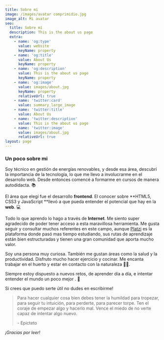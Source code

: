 ```yaml
---
title: Sobre mí
image: /images/avatar comprimidio.jpg
image_alt: Mi avatar
seo:
  title: Sobre mí
  description: This is the about us page
  extra:
    - name: 'og:type'
      value: website
      keyName: property
    - name: 'og:title'
      value: About Us
      keyName: property
    - name: 'og:description'
      value: This is the about us page
      keyName: property
    - name: 'og:image'
      value: images/about.jpg
      keyName: property
      relativeUrl: true
    - name: 'twitter:card'
      value: summary_large_image
    - name: 'twitter:title'
      value: About Us
    - name: 'twitter:description'
      value: This is the about us page
    - name: 'twitter:image'
      value: images/about.jpg
      relativeUrl: true
layout: page
---
```

### Un poco sobre mi

Soy técnico en gestión de energías renovables, y desde esa área, descubrí la importancia de la tecnología, lo que me llevo a involucrarme en el desarrollo web. Desde entonces comencé a formarme en cursos de manera autodidacta. 📚

El área que elegí fue el desarrollo **frontend**. El conocer sobre **HTML5, CSS3 y JavaScript **llevó a que pueda entender el potencial que hay en la **web**. 💻

Todo lo que aprendo lo hago a través de **Internet**. Me siento super agradecido de poder tener acceso a esta maravillosa herramienta. Me gusta seguir y consultar muchos referentes en este campo, aunque [Platzi](https://platzi.com/home) es la plataforma donde pasó mas tiempo estudiando, sus rutas de aprendizaje están bien estructuradas y tienen una gran comunidad que aporta mucho valor.

Soy una persona muy curiosa. También me gustan áreas como la salud y la productividad. Disfruto mucho hacer ejercicio y cocinar.  Me encanta trabajar en el huerto y estar en contacto con la naturaleza 🧘‍♂️.

Siempre estoy dispuesto a nuevos retos, de aprender día a día, e intentar entender el mundo un poco mejor . 🙂

Si crees que puedo serte útil no dudes en escribirme!

> Para hacer cualquier cosa bien debes tener la humildad para tropezar, para seguir tu intuición, para perderte, para parecer torpe. Ten el coraje de empezar algo y hacerlo mal. Vence el miedo de no verte capaz de intentar  algo nuevo.
>
> \- Epicteto

*¡Gracias por leer!*
